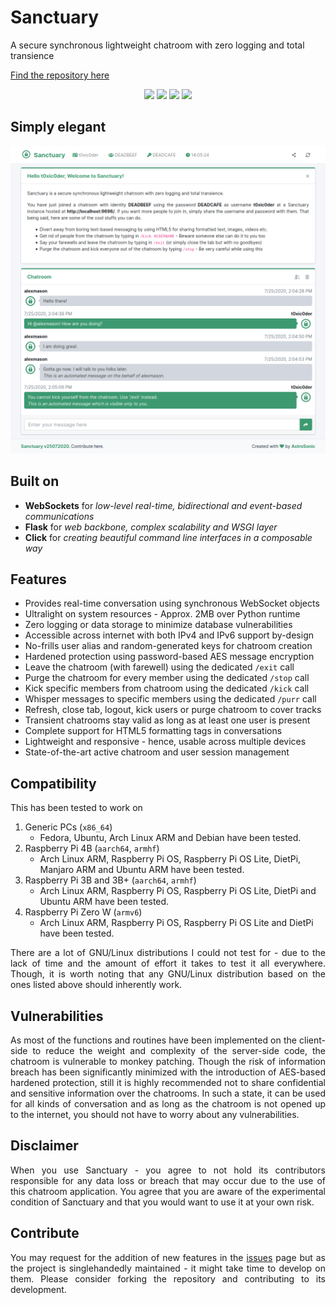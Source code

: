 # Sanctuary
A secure synchronous lightweight chatroom with zero logging and total transience

[Find the repository here](https://github.com/astrosonic/sanctuary)

<p align="center">
    <img src="https://img.shields.io/github/issues/astrosonic/sanctuary?style=flat-square&logo=appveyor&color=teal">
    <img src="https://img.shields.io/github/forks/astrosonic/sanctuary?style=flat-square&logo=appveyor&color=teal">
    <img src="https://img.shields.io/github/stars/astrosonic/sanctuary?style=flat-square&logo=appveyor&color=teal">
    <img src="https://img.shields.io/github/license/astrosonic/sanctuary?style=flat-square&logo=appveyor&color=teal">
</p>

## Simply elegant
![Homepage](pics/serv/sctry/cleanimg.png)

## Built on
* **WebSockets** for *low-level real-time, bidirectional and event-based communications*
* **Flask** for *web backbone, complex scalability and WSGI layer*
* **Click** for *creating beautiful command line interfaces in a composable way*

## Features
* Provides real-time conversation using synchronous WebSocket objects
* Ultralight on system resources - Approx. 2MB over Python runtime
* Zero logging or data storage to minimize database vulnerabilities
* Accessible across internet with both IPv4 and IPv6 support by-design
* No-frills user alias and random-generated keys for chatroom creation
* Hardened protection using password-based AES message encryption
* Leave the chatroom (with farewell) using the dedicated `/exit` call
* Purge the chatroom for every member using the dedicated `/stop` call
* Kick specific members from chatroom using the dedicated `/kick` call
* Whisper messages to specific members using the dedicated `/purr` call
* Refresh, close tab, logout, kick users or purge chatroom to cover tracks
* Transient chatrooms stay valid as long as at least one user is present
* Complete support for HTML5 formatting tags in conversations
* Lightweight and responsive - hence, usable across multiple devices
* State-of-the-art active chatroom and user session management

## Compatibility
This has been tested to work on

1. Generic PCs (`x86_64`)
    - Fedora, Ubuntu, Arch Linux ARM and Debian have been tested.
2. Raspberry Pi 4B (`aarch64`, `armhf`)
    - Arch Linux ARM, Raspberry Pi OS, Raspberry Pi OS Lite, DietPi, Manjaro ARM and Ubuntu ARM have been tested.
3. Raspberry Pi 3B and 3B+ (`aarch64`, `armhf`)
    - Arch Linux ARM, Raspberry Pi OS, Raspberry Pi OS Lite, DietPi and Ubuntu ARM have been tested.
4. Raspberry Pi Zero W (`armv6`)
    - Arch Linux ARM, Raspberry Pi OS, Raspberry Pi OS Lite and DietPi have been tested.

<p align="justify">There are a lot of GNU/Linux distributions I could not test for - due to the lack of time and the amount of effort it takes to test it all everywhere. Though, it is worth noting that any GNU/Linux distribution based on the ones listed above should inherently work.</p>

## Vulnerabilities
<p align="justify">As most of the functions and routines have been implemented on the client-side to reduce the weight and complexity of the server-side code, the chatroom is vulnerable to monkey patching. Though the risk of information breach has been significantly minimized with the introduction of AES-based hardened protection, still it is highly recommended not to share confidential and sensitive information over the chatrooms. In such a state, it can be used for all kinds of conversation and as long as the chatroom is not opened up to the internet, you should not have to worry about any vulnerabilities.</p>

## Disclaimer
<p align="justify">When you use Sanctuary - you agree to not hold its contributors responsible for any data loss or breach that may occur due to the use of this chatroom application. You agree that you are aware of the experimental condition of Sanctuary and that you would want to use it at your own risk.</p>

## Contribute
<p align="justify">You may request for the addition of new features in the <a href="https://github.com/t0xic0der/sanctuary/issues">issues</a> page but as the project is singlehandedly maintained - it might take time to develop on them. Please consider forking the repository and contributing to its development.</p>

